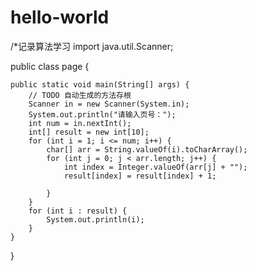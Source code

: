 # hello-world
/*记录算法学习
import java.util.Scanner;

public class page {

	public static void main(String[] args) {
		// TODO 自动生成的方法存根
		Scanner in = new Scanner(System.in);
		System.out.println("请输入页号：");
		int num = in.nextInt();
		int[] result = new int[10];
		for (int i = 1; i <= num; i++) {
			char[] arr = String.valueOf(i).toCharArray();
			for (int j = 0; j < arr.length; j++) {
				int index = Integer.valueOf(arr[j] + "");
				result[index] = result[index] + 1;

			}
		}
		for (int i : result) {
			System.out.println(i);
		}
	}

}
